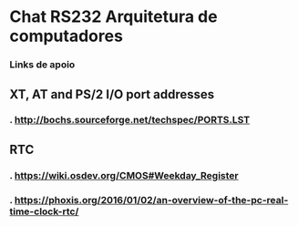 # Chat RS232 Arquitetura de computadores

### Links de apoio

## XT, AT and PS/2	 I/O port addresses

### . http://bochs.sourceforge.net/techspec/PORTS.LST

## RTC
### . https://wiki.osdev.org/CMOS#Weekday_Register
### . https://phoxis.org/2016/01/02/an-overview-of-the-pc-real-time-clock-rtc/